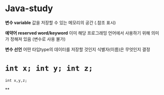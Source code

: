 # Java-study

**변수 variable** 값을 저장할 수 있는 메모리의 공간 (.참조 표시)

**예약어 reserved word/keyword** 이미 해당 프로그래밍 언어에서 사용하기 위해 의미가 정해져 있음 (변수로 사용 불가)

**변수 선언** 어떤 타입type의 데이터를 저장할 것인지 식별자(이름)은 무엇인지 결정

`int x;
int y;
int z;`
=
`int x,y,z;`

**
